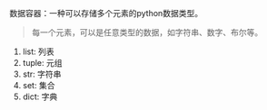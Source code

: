 数据容器：一种可以存储多个元素的python数据类型。

> 每一个元素，可以是任意类型的数据，如字符串、数字、布尔等。

1. list: 列表
2. tuple: 元组
3. str: 字符串
4. set: 集合
5. dict: 字典